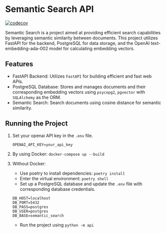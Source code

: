 # Semantic Search API

[![codecov](https://codecov.io/gh/valeeraZ/semantic-search/graph/badge.svg?token=DB6E23CCLR)](https://codecov.io/gh/valeeraZ/semantic-search)

Semantic Search is a project aimed at providing efficient search capabilities by leveraging semantic similarity between documents. This project utilizes FastAPI for the backend, PostgreSQL for data storage, and the OpenAI text-embedding-ada-002 model for calculating embedding vectors.

## Features

- FastAPI Backend: Utilizes `FastAPI` for building efficient and fast web APIs.
- PostgreSQL Database: Stores and manages documents and their corresponding embedding vectors using `psycopg2`, `pgvector` with `SQLAlchemy` as the ORM.
- Semantic Search: Search documents using cosine distance for semantic similarity.

## Running the Project

1. Set your openai API key in the `.env` file.
    ```bazaar
    OPENAI_API_KEY=your_api_key
    ```
2. By using Docker: `docker-compose up --build`

3. Without Docker:
    - Use poetry to install dependencies: `poetry install`
    - Enter the virtual environment: `poetry shell`
    - Set up a PostgreSQL database and update the `.env` file with corresponding database credentials.
    ```bazaar
    DB_HOST=localhost
    DB_PORT=5432
    DB_PASS=postgres
    DB_USER=postgres
    DB_BASE=semantic_search
    ```
    - Run the project using `python -m api`
